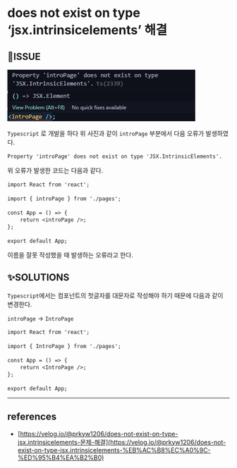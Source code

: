 # does not exist on type ‘jsx.intrinsicelements’ 해결

## 🐛ISSUE

![picture](./images/does%20not%20exist%20on%20type%20'jsx.intrinsicelements'/picture1.png)

`Typescript` 로 개발을 하다 위 사진과 같이 `introPage` 부분에서 다음 오류가 발생하였다.

```
Property 'introPage' does not exist on type 'JSX.IntrinsicElements'.
```

위 오류가 발생한 코드는 다음과 같다.

```tsx
import React from 'react';

import { introPage } from './pages';

const App = () => {
    return <introPage />;
};

export default App;
```

이름을 잘못 작성했을 때 발생하는 오류라고 한다.

## ✨SOLUTIONS

`Typescript`에서는 컴포넌트의 첫글자를 대문자로 작성해야 하기 때문에 다음과 같이 변경한다.

`introPage` → `IntroPage`

```tsx
import React from 'react';

import { IntroPage } from './pages';

const App = () => {
    return <IntroPage />;
};

export default App;

```

---

## references

- [https://velog.io/@prkyw1206/does-not-exist-on-type-jsx.intrinsicelements-문제-해결](https://velog.io/@prkyw1206/does-not-exist-on-type-jsx.intrinsicelements-%EB%AC%B8%EC%A0%9C-%ED%95%B4%EA%B2%B0)